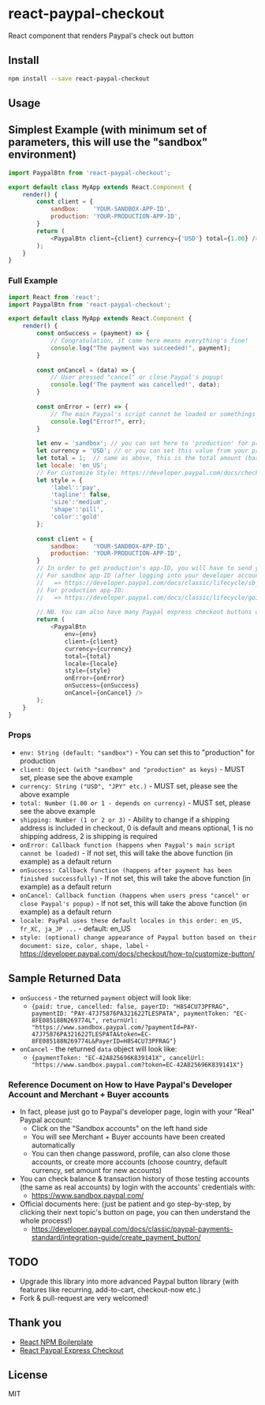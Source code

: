 # react-paypal-checkout
React component that renders Paypal's check out button

## Install

```bash
npm install --save react-paypal-checkout
```

## Usage

## Simplest Example (with minimum set of parameters, this will use the "sandbox" environment)

```javascript
import PaypalBtn from 'react-paypal-checkout';

export default class MyApp extends React.Component {
	render() {
		const client = {
			sandbox:    'YOUR-SANDBOX-APP-ID',
			production: 'YOUR-PRODUCTION-APP-ID',
		}	
        return (
            <PaypalBtn client={client} currency={'USD'} total={1.00} />
        );
    }
}    
```

### Full Example

```javascript
import React from 'react';
import PaypalBtn from 'react-paypal-checkout';

export default class MyApp extends React.Component {
    render() {		
		const onSuccess = (payment) => {
			// Congratulation, it came here means everything's fine!
            console.log("The payment was succeeded!", payment);
		}		
		
		const onCancel = (data) => {
			// User pressed "cancel" or close Paypal's popup!
			console.log('The payment was cancelled!', data);
		}	
		
		const onError = (err) => {
			// The main Paypal's script cannot be loaded or somethings block the loading of that script!
			console.log("Error!", err);		
		}			
			
		let env = 'sandbox'; // you can set here to 'production' for production
		let currency = 'USD'; // or you can set this value from your props or state  
        let total = 1;  // same as above, this is the total amount (based on currency) to be 
        let locale: 'en_US'; 
        // For Customize Style: https://developer.paypal.com/docs/checkout/how-to/customize-button/
        let style = {
            'label':'pay', 
            'tagline': false, 
            'size':'medium', 
            'shape':'pill', 
            'color':'gold'
        };
        
		const client = {
			sandbox:    'YOUR-SANDBOX-APP-ID',
			production: 'YOUR-PRODUCTION-APP-ID',
		}
		// In order to get production's app-ID, you will have to send your app to Paypal for approval first
		// For sandbox app-ID (after logging into your developer account, please locate the "REST API apps" section, click "Create App"): 
		//   => https://developer.paypal.com/docs/classic/lifecycle/sb_credentials/
		// For production app-ID:
		//   => https://developer.paypal.com/docs/classic/lifecycle/goingLive/		
		
		// NB. You can also have many Paypal express checkout buttons on page, just pass in the correct amount and they will work!		  
        return (
            <PaypalBtn 
                env={env} 
                client={client} 
                currency={currency} 
                total={total} 
                locale={locale} 
                style={style}
                onError={onError} 
                onSuccess={onSuccess} 
                onCancel={onCancel} />
        );
    }
}
```

### Props

- `env: String (default: "sandbox")` - You can set this to "production" for production
- `client: Object (with "sandbox" and "production" as keys)` - MUST set, please see the above example
- `currency: String ("USD", "JPY" etc.)` - MUST set, please see the above example
- `total: Number (1.00 or 1 - depends on currency)` - MUST set, please see the above example
- `shipping: Number (1 or 2 or 3)` - Ability to change if a shipping address is included in checkout, 0 is default and means optional, 1 is no shipping address, 2 is shipping is required
- `onError: Callback function (happens when Paypal's main script cannot be loaded)` - If not set, this will take the above function (in example) as a default return
- `onSuccess: Callback function (happens after payment has been finished successfully)` - If not set, this will take the above function (in example) as a default return
- `onCancel: Callback function (happens when users press "cancel" or close Paypal's popup)` - If not set, this will take the above function (in example) as a default return
- `locale: PayPal uses these default locales in this order: en_US, fr_XC, ja_JP ...` - default: en_US
- `style: (optional) change appearance of Paypal button based on their document: size, color, shape, label` - https://developer.paypal.com/docs/checkout/how-to/customize-button/

## Sample Returned Data

- `onSuccess` - the returned `payment` object will look like: 
	+ `{paid: true, cancelled: false, payerID: "H8S4CU73PFRAG", paymentID: "PAY-47J75876PA321622TLESPATA", paymentToken: "EC-8FE085188N269774L", returnUrl: "https://www.sandbox.paypal.com/?paymentId=PAY-47J75876PA321622TLESPATA&token=EC-8FE085188N269774L&PayerID=H8S4CU73PFRAG"}`
- `onCancel` - the returned `data` object will look like: 
	+ `{paymentToken: "EC-42A825696K839141X", cancelUrl: "https://www.sandbox.paypal.com?token=EC-42A825696K839141X"}`

### Reference Document on How to Have Paypal's Developer Account and Merchant + Buyer accounts

- In fact, please just go to Paypal's developer page, login with your "Real" Paypal account: 
	+ Click on the "Sandbox accounts" on the left hand side
	+ You will see Merchant + Buyer accounts have been created automatically
	+ You can then change password, profile, can also clone those accounts, or create more accounts (choose country, default currency, set amount for new accounts)
- You can check balance & transaction history of those testing accounts (the same as real accounts)	by login with the accounts' credentials with:
	+ https://www.sandbox.paypal.com/
- Official documents here: (just be patient and go step-by-step, by clicking their next topic's button on page, you can then understand the whole process!)
	+ https://developer.paypal.com/docs/classic/paypal-payments-standard/integration-guide/create_payment_button/

## TODO

- Upgrade this library into more advanced Paypal button library (with features like recurring, add-to-cart, checkout-now etc.)
- Fork & pull-request are very welcomed!

## Thank you

- [React NPM Boilerplate](https://github.com/juliancwirko/react-npm-boilerplate)
- [React Paypal Express Checkout](https://github.com/thinhvo0108/react-paypal-express-checkout)

## License

MIT
